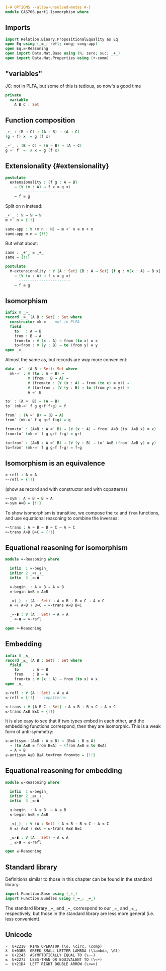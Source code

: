 ```agda
{-# OPTIONS --allow-unsolved-metas #-}
module CAS706.part1.Isomorphism where
```

## Imports

```agda
import Relation.Binary.PropositionalEquality as Eq
open Eq using (_≡_; refl; cong; cong-app)
open Eq.≡-Reasoning
open import Data.Nat.Base using (ℕ; zero; suc; _+_)
open import Data.Nat.Properties using (+-comm)
```

## "variables"
JC: not in PLFA, but some of this is tedious, so now's a good time

```agda
private
  variable
    A B C : Set
```

## Function composition

```agda
_∘_ : (B → C) → (A → B) → (A → C)
(g ∘ f) x  = g (f x)

_∘′_ : (B → C) → (A → B) → (A → C)
g ∘′ f  =  λ x → g (f x)
```

## Extensionality {#extensionality}

```agda
postulate
  extensionality : {f g : A → B}
    → (∀ (x : A) → f x ≡ g x)
      -----------------------
    → f ≡ g
```

Split on n instead:
```agda
_+′_ : ℕ → ℕ → ℕ
m +′ n = {!!}
```

```agda
same-app : ∀ (m n : ℕ) → m +′ n ≡ m + n
same-app m n = {!!}
```
But what about:
```agda
same : _+′_ ≡ _+_
same = {!!}
```

```agda
postulate
  ∀-extensionality : ∀ {A : Set} {B : A → Set} {f g : ∀(x : A) → B x}
    → (∀ (x : A) → f x ≡ g x)
      -----------------------
    → f ≡ g
```

## Isomorphism

```agda
infix 0 _≃_
record _≃_ (A B : Set) : Set where
  constructor mk-≃ -- not in PLFA
  field
    to   : A → B
    from : B → A
    from∘to : ∀ (x : A) → from (to x) ≡ x
    to∘from : ∀ (y : B) → to (from y) ≡ y
open _≃_
```

Almost the same as, but records are *way* more convenient:
```agda
data _≃′_ (A B : Set): Set where
  mk-≃′ : ∀ (to : A → B) →
          ∀ (from : B → A) →
          ∀ (from∘to : (∀ (x : A) → from (to x) ≡ x)) →
          ∀ (to∘from : (∀ (y : B) → to (from y) ≡ y)) →
          A ≃′ B

to′ : (A ≃′ B) → (A → B)
to′ (mk-≃′ f g g∘f f∘g) = f

from′ : (A ≃′ B) → (B → A)
from′ (mk-≃′ f g g∘f f∘g) = g

from∘to′ : (A≃B : A ≃′ B) → (∀ (x : A) → from′ A≃B (to′ A≃B x) ≡ x)
from∘to′ (mk-≃′ f g g∘f f∘g) = g∘f

to∘from′ : (A≃B : A ≃′ B) → (∀ (y : B) → to′ A≃B (from′ A≃B y) ≡ y)
to∘from′ (mk-≃′ f g g∘f f∘g) = f∘g
```

## Isomorphism is an equivalence

```agda
≃-refl : A ≃ A
≃-refl = {!!}
```
(show as record and with constructor and with copatterns)

```agda
≃-sym : A ≃ B → B ≃ A
≃-sym A≃B = {!!}
```

To show isomorphism is transitive, we compose the `to` and `from`
functions, and use equational reasoning to combine the inverses:
```agda
≃-trans : A ≃ B → B ≃ C → A ≃ C
≃-trans A≃B B≃C = {!!}
```

## Equational reasoning for isomorphism

```agda
module ≃-Reasoning where

  infix  1 ≃-begin_
  infixr 2 _≃⟨_⟩_
  infix  3 _≃-∎

  ≃-begin_ : A ≃ B → A ≃ B
  ≃-begin A≃B = A≃B

  _≃⟨_⟩_ : (A : Set) → A ≃ B → B ≃ C → A ≃ C
  A ≃⟨ A≃B ⟩ B≃C = ≃-trans A≃B B≃C

  _≃-∎ : ∀ (A : Set) → A ≃ A
  _ ≃-∎ = ≃-refl

open ≃-Reasoning
```

## Embedding

```agda
infix 0 _≲_
record _≲_ (A B : Set) : Set where
  field
    to      : A → B
    from    : B → A
    from∘to : ∀ (x : A) → from (to x) ≡ x
open _≲_

≲-refl : ∀ {A : Set} → A ≲ A
≲-refl = {!!} -- copatterns

≲-trans : ∀ {A B C : Set} → A ≲ B → B ≲ C → A ≲ C
≲-trans A≲B B≲C = {!!}
```

It is also easy to see that if two types embed in each other, and the
embedding functions correspond, then they are isomorphic.  This is a
weak form of anti-symmetry:
```agda
≲-antisym :(A≲B : A ≲ B) → (B≲A : B ≲ A)
  → (to A≲B ≡ from B≲A) → (from A≲B ≡ to B≲A)
  → A ≃ B
≲-antisym A≲B B≲A to≡from from≡to = {!!}
```

## Equational reasoning for embedding

```agda
module ≲-Reasoning where

  infix  1 ≲-begin_
  infixr 2 _≲⟨_⟩_
  infix  3 _≲-∎

  ≲-begin_ : A ≲ B  → A ≲ B
  ≲-begin A≲B = A≲B

  _≲⟨_⟩_ : ∀ (A : Set) → A ≲ B → B ≲ C → A ≲ C
  A ≲⟨ A≲B ⟩ B≲C = ≲-trans A≲B B≲C

  _≲-∎ : ∀ (A : Set) → A ≲ A
  _ ≲-∎ = ≲-refl

open ≲-Reasoning
```

## Standard library

Definitions similar to those in this chapter can be found in the standard library:
```agda
import Function.Base using (_∘_)
import Function.Bundles using (_↔_; _↩_)
```
The standard library `_↔_` and `_↩_` correspond to our `_≃_` and
`_≲_`, respectively, but those in the standard library are less
more general (i.e. less convenient).

## Unicode

    ∘  U+2218  RING OPERATOR (\o, \circ, \comp)
    λ  U+03BB  GREEK SMALL LETTER LAMBDA (\lambda, \Gl)
    ≃  U+2243  ASYMPTOTICALLY EQUAL TO (\~-)
    ≲  U+2272  LESS-THAN OR EQUIVALENT TO (\<~)
    ⇔  U+21D4  LEFT RIGHT DOUBLE ARROW (\<=>)
